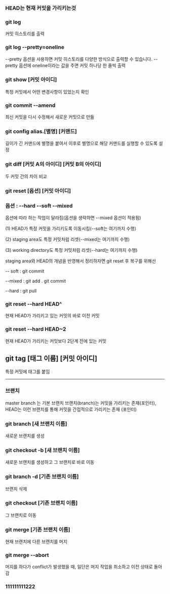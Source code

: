 

### HEAD는 현재 커밋을 가리키는것

### git log
커밋 히스토리를 출력

### git log --pretty=oneline
--pretty 옵션을 사용하면 커밋 히스토리를 다양한 방식으로 출력할 수 있습니다. --pretty 옵션에 oneline이라는 값을 주면 커밋 하나당 한 줄씩 출력

### git show [커밋 아이디]
특정 커밋에서 어떤 변경사항이 있었는지 확인

### git commit --amend 
최신 커밋을 다시 수정해서 새로운 커밋으로 만듦

### git config alias.[별명] [커맨드]
길이가 긴 커맨드에 별명을 붙여서 이후로 별명으로 해당 커맨드를 실행할 수 있도록 설정

### git diff [커밋 A의 아이디] [커밋 B의 아이디]
두 커밋 간의 차이 비교

### git reset [옵션] [커밋 아이디]  
### 옵션 : --hard  --soft  --mixed
옵션에 따라 하는 작업이 달라짐(옵션을 생략하면 --mixed 옵션이 적용됨)

(1) HEAD가 특정 커밋을 가리키도록 이동시킴(--soft는 여기까지 수행)

(2) staging area도 특정 커밋처럼 리셋(--mixed는 여기까지 수행)

(3) working directory도 특정 커밋처럼 리셋(--hard는 여기까지 수행)


staging area와 HEAD의 개념을 반영해서 정리하자면 git reset 후 복구를 위해선

-- soft :
git commit

--mixed :
git add .
git commit

--hard : 
git pull

### git reset --hard HEAD^   
현재 HEAD가 가리키고 있는 커밋의 바로 이전 커밋
### git reset --hard HEAD~2
현재 HEAD가 가리키는 커밋보다 2단계 전에 있는 커밋

## git tag [태그 이름] [커밋 아이디]
특정 커밋에 태그를 붙임


-----------------------
### 브랜치
 master branch 는 기본 브랜치
 브랜치(branch)는 커밋을 가리키는 존재(포인터),
 HEAD는 이런 브랜치를 통해 커밋을 간접적으로 가리키는 존재 (포인터)
 
 
 ### git branch [새 브랜치 이름]
 새로운 브랜치를 생성
 ### git checkout -b [새 브랜치 이름]
 새로운 브랜치를 생성하고 그 브랜치로 바로 이동
 ### git branch -d [기존 브랜치 이름]
 브랜치 삭제
 ### git checkout [기존 브랜치 이름]
 그 브랜치로 이동
 ### git merge [기존 브랜치 이름]
 현재 브랜치에 다른 브랜치를 머지
 ### git merge --abort
 머지를 하다가 conflict가 발생했을 때, 일단은 머지 작업을 취소하고 이전 상태로 돌아감
 ### 111111111222
